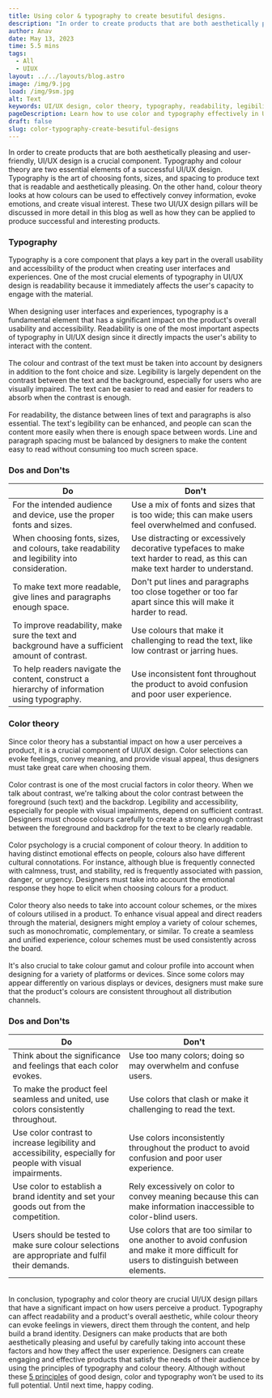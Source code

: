 ```yaml
---
title: Using color & typography to create besutiful designs.
description: "In order to create products that are both aesthetically pleasing and user-friendly, UI/UX design is a crucial component. Typography and color... "
author: Anav
date: May 13, 2023
time: 5.5 mins
tags:
  - All
  - UIUX
layout: ../../layouts/blog.astro
image: /img/9.jpg
load: /img/9sm.jpg
alt: Text
keywords: UI/UX design, color theory, typography, readability, legibility, contrast, emotional response, cultural connotations, color schemes, brand identity.
pageDescription: Learn how to use color and typography effectively in UI/UX design. Our blog discusses the importance of readability and legibility, color contrast and more
draft: false
slug: color-typography-create-besutiful-designs
---
```

In order to create products that are both aesthetically pleasing and user-friendly, UI/UX design is a crucial component. Typography and colour theory are two essential elements of a successful UI/UX design. Typography is the art of choosing fonts, sizes, and spacing to produce text that is readable and aesthetically pleasing. On the other hand, colour theory looks at how colours can be used to effectively convey information, evoke emotions, and create visual interest. These two UI/UX design pillars will be discussed in more detail in this blog as well as how they can be applied to produce successful and interesting products.

### Typography

Typography is a core component that plays a key part in the overall usability and accessibility of the product when creating user interfaces and experiences. One of the most crucial elements of typography in UI/UX design is readability because it immediately affects the user's capacity to engage with the material. \
\
When designing user interfaces and experiences, typography is a fundamental element that has a significant impact on the product's overall usability and accessibility. Readability is one of the most important aspects of typography in UI/UX design since it directly impacts the user's ability to interact with the content.\
\
The colour and contrast of the text must be taken into account by designers in addition to the font choice and size. Legibility is largely dependent on the contrast between the text and the background, especially for users who are visually impaired. The text can be easier to read and easier for readers to absorb when the contrast is enough.\
\
For readability, the distance between lines of text and paragraphs is also essential. The text's legibility can be enhanced, and people can scan the content more easily when there is enough space between words. Line and paragraph spacing must be balanced by designers to make the content easy to read without consuming too much screen space.

### Dos and Don'ts

| Do                                                                                         | Don't                                                                                     |
|---------------------------------------------------------------------------------------------|-------------------------------------------------------------------------------------------|
| For the intended audience and device, use the proper fonts and sizes.                       | Use a mix of fonts and sizes that is too wide; this can make users feel overwhelmed and confused.                                                    |
| When choosing fonts, sizes, and colours, take readability and legibility into consideration. | Use distracting or excessively decorative typefaces to make text harder to read, as this can make text harder to understand.                             |
| To make text more readable, give lines and paragraphs enough space.                          | Don't put lines and paragraphs too close together or too far apart since this will make it harder to read.                                             |
| To improve readability, make sure the text and background have a sufficient amount of contrast. | Use colours that make it challenging to read the text, like low contrast or jarring hues.                                                           |
| To help readers navigate the content, construct a hierarchy of information using typography. | Use inconsistent font throughout the product to avoid confusion and poor user experience.                                                              |


### Color theory

Since color theory has a substantial impact on how a user perceives a product, it is a crucial component of UI/UX design. Color selections can evoke feelings, convey meaning, and provide visual appeal, thus designers must take great care when choosing them.\
\
Color contrast is one of the most crucial factors in color theory. When we talk about contrast, we're talking about the color contrast between the foreground (such text) and the backdrop. Legibility and accessibility, especially for people with visual impairments, depend on sufficient contrast. Designers must choose colours carefully to create a strong enough contrast between the foreground and backdrop for the text to be clearly readable.\
\
Color psychology is a crucial component of colour theory. In addition to having distinct emotional effects on people, colours also have different cultural connotations. For instance, although blue is frequently connected with calmness, trust, and stability, red is frequently associated with passion, danger, or urgency. Designers must take into account the emotional response they hope to elicit when choosing colours for a product.\
\
Color theory also needs to take into account colour schemes, or the mixes of colours utilised in a product. To enhance visual appeal and direct readers through the material, designers might employ a variety of colour schemes, such as monochromatic, complementary, or similar. To create a seamless and unified experience, colour schemes must be used consistently across the board.\
\
It's also crucial to take colour gamut and colour profile into account when designing for a variety of platforms or devices. Since some colors may appear differently on various displays or devices, designers must make sure that the product's colours are consistent throughout all distribution channels.

### Dos and Don'ts
| Do                                                                                         | Don't                                                                                     |
|---------------------------------------------------------------------------------------------|-------------------------------------------------------------------------------------------|
| Think about the significance and feelings that each color evokes.                          | Use too many colors; doing so may overwhelm and confuse users.                            |
| To make the product feel seamless and united, use colors consistently throughout.          | Use colors that clash or make it challenging to read the text.                             |
| Use color contrast to increase legibility and accessibility, especially for people with visual impairments. | Use colors inconsistently throughout the product to avoid confusion and poor user experience. |
| Use color to establish a brand identity and set your goods out from the competition.        | Rely excessively on color to convey meaning because this can make information inaccessible to color-blind users. |
| Users should be tested to make sure colour selections are appropriate and fulfil their demands. | Use colors that are too similar to one another to avoid confusion and make it more difficult for users to distinguish between elements. |

\
In conclusion, typography and color theory are crucial UI/UX design pillars that have a significant impact on how users perceive a product. Typography can affect readability and a product's overall aesthetic, while colour theory can evoke feelings in viewers, direct them through the content, and help build a brand identity. Designers can make products that are both aesthetically pleasing and useful by carefully taking into account these factors and how they affect the user experience. Designers can create engaging and effective products that satisfy the needs of their audience by using the principles of typography and colour theory. Although without these [5 principles](https://codeology.net/blogs/designing-for-success-5-essential-ui-ux-principles-you-need-to-know/) of good design, color and typography won’t be used to its full potential. Until next time, happy coding.

